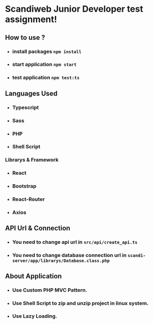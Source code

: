 # Scandiweb Junior Developer test assignment!

## How to use ?
* ### install packages `npm install`
* ### start application `npm start`
* ### test application `npm test:ts`

## Languages Used
* ### Typescript
* ### Sass
* ### PHP
* ### Shell Script


### Librarys & Framework
* ### React
* ### Bootstrap
* ### React-Router
* ### Axios

## API Url & Connection
* ###  You need to change api url in `src/api/create_api.ts`
* ###  You need to change database connection url in `scandi-server/app/librarys/Database.class.php`

## About Application
* ### Use Custom PHP MVC Pattern.
* ### Use Shell Script to zip and unzip project in linux system.
* ### Use Lazy Loading.